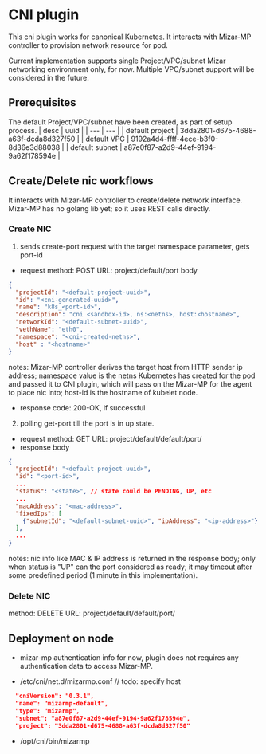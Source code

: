 # CNI plugin
This cni plugin works for canonical Kubernetes. It interacts with Mizar-MP controller to provision network resource for pod.

Current implementation supports single Project/VPC/subnet Mizar networking environment only, for now. Multiple VPC/subnet support will be considered in the future. 

## Prerequisites
The default Project/VPC/subnet have been created, as part of setup process.
| desc | uuid |
| --- | --- | 
| default project | 3dda2801-d675-4688-a63f-dcda8d327f50 |
| default VPC | 9192a4d4-ffff-4ece-b3f0-8d36e3d88038 | 
| default subnet | a87e0f87-a2d9-44ef-9194-9a62f178594e |

## Create/Delete nic workflows
It interacts with Mizar-MP controller to create/delete network interface. Mizar-MP has no golang lib yet; so it uses REST calls directly.

### Create NIC
1. sends create-port request with the target namespace parameter, gets port-id
* request
method: POST
URL: project/default/port
body
```json
{
  "projectId": "<default-project-uuid>",
  "id": "<cni-generated-uuid>",
  "name": "k8s_<port-id>",
  "description": "cni <sandbox-id>, ns:<netns>, host:<hostname>",
  "networkId": "<default-subnet-uuid>",
  "vethName": "eth0",
  "namespace": "<cni-created-netns>",
  "host" : "<hostname>"
}
```
notes: Mizar-MP controller derives the target host from HTTP sender ip address; namespace value is the netns Kubernetes has created for the pod and passed it to CNI plugin, which will pass on the Mizar-MP for the agent to place nic into; host-id is the hostname of kubelet node.  
* response
code: 200-OK, if successful

2. polling get-port till the port is in up state.
* request
method: GET
URL: project/default/default/port/<port-id>
* response
body
```json
{
  "projectId": "<default-project-uuid>",
  "id": "<port-id>",
  ...
  "status": "<state>", // state could be PENDING, UP, etc
  ...
  "macAddress": "<mac-address>",
  "fixedIps": [
    {"subnetId": "<default-subnet-uuid>", "ipAddress": "<ip-address>"}
  ],
  ... 
}
```
notes:
nic info like MAC & IP address is returned in the response body;
only when status is "UP" can the port considered as ready; it may timeout after some predefined period (1 minute in this implementation).  

### Delete NIC
method: DELETE
URL: project/default/default/port/<port-id>

## Deployment on node
* mizar-mp authentication info
for now, plugin does not requires any authentication data to access Mizar-MP.

* /etc/cni/net.d/mizarmp.conf
// todo: specify host
```json
  "cniVersion": "0.3.1",
  "name": "mizarmp-default",
  "type": "mizarmp",
  "subnet": "a87e0f87-a2d9-44ef-9194-9a62f178594e",
  "project": "3dda2801-d675-4688-a63f-dcda8d327f50"
```

* /opt/cni/bin/mizarmp
